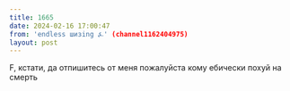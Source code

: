 ```yaml
---
title: 1665
date: 2024-02-16 17:00:47
from: 'endless шизing ⍼' (channel1162404975)
layout: post
---
```


F, кстати, да
отпишитесь от меня пожалуйста кому ебически похуй на смерть
